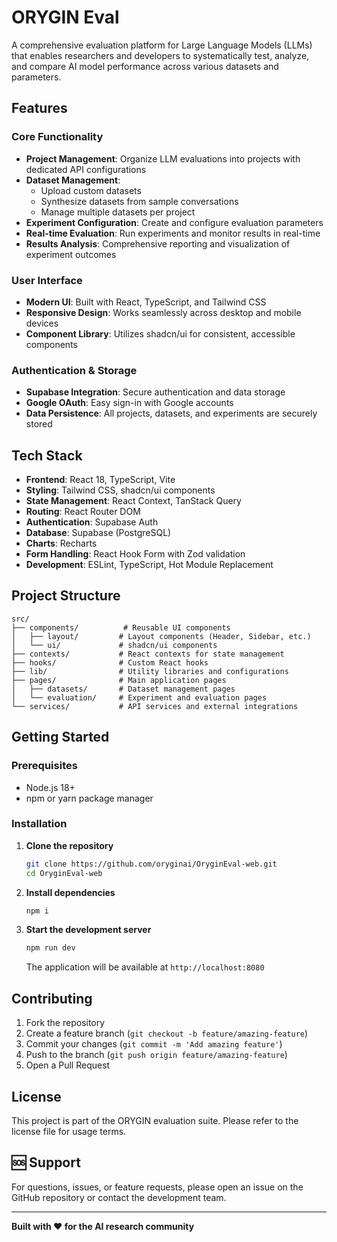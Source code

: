 # ORYGIN Eval

A comprehensive evaluation platform for Large Language Models (LLMs) that enables researchers and developers to systematically test, analyze, and compare AI model performance across various datasets and parameters.

## Features

### Core Functionality
- **Project Management**: Organize LLM evaluations into projects with dedicated API configurations
- **Dataset Management**: 
  - Upload custom datasets
  - Synthesize datasets from sample conversations
  - Manage multiple datasets per project
- **Experiment Configuration**: Create and configure evaluation parameters
- **Real-time Evaluation**: Run experiments and monitor results in real-time
- **Results Analysis**: Comprehensive reporting and visualization of experiment outcomes

### User Interface
- **Modern UI**: Built with React, TypeScript, and Tailwind CSS
- **Responsive Design**: Works seamlessly across desktop and mobile devices
- **Component Library**: Utilizes shadcn/ui for consistent, accessible components

### Authentication & Storage
- **Supabase Integration**: Secure authentication and data storage
- **Google OAuth**: Easy sign-in with Google accounts
- **Data Persistence**: All projects, datasets, and experiments are securely stored

## Tech Stack

- **Frontend**: React 18, TypeScript, Vite
- **Styling**: Tailwind CSS, shadcn/ui components
- **State Management**: React Context, TanStack Query
- **Routing**: React Router DOM
- **Authentication**: Supabase Auth
- **Database**: Supabase (PostgreSQL)
- **Charts**: Recharts
- **Form Handling**: React Hook Form with Zod validation
- **Development**: ESLint, TypeScript, Hot Module Replacement

## Project Structure

```
src/
├── components/          # Reusable UI components
│   ├── layout/         # Layout components (Header, Sidebar, etc.)
│   └── ui/             # shadcn/ui components
├── contexts/           # React contexts for state management
├── hooks/              # Custom React hooks
├── lib/                # Utility libraries and configurations
├── pages/              # Main application pages
│   ├── datasets/       # Dataset management pages
│   └── evaluation/     # Experiment and evaluation pages
└── services/           # API services and external integrations
```

## Getting Started

### Prerequisites

- Node.js 18+ 
- npm or yarn package manager

### Installation

1. **Clone the repository**
   ```bash
   git clone https://github.com/oryginai/OryginEval-web.git
   cd OryginEval-web
   ```

2. **Install dependencies**
   ```bash
   npm i
   ```

3. **Start the development server**
   ```bash
   npm run dev
   ```

   The application will be available at `http://localhost:8080`


## Contributing

1. Fork the repository
2. Create a feature branch (`git checkout -b feature/amazing-feature`)
3. Commit your changes (`git commit -m 'Add amazing feature'`)
4. Push to the branch (`git push origin feature/amazing-feature`)
5. Open a Pull Request

## License

This project is part of the ORYGIN evaluation suite. Please refer to the license file for usage terms.

## 🆘 Support

For questions, issues, or feature requests, please open an issue on the GitHub repository or contact the development team.

---

**Built with ❤️ for the AI research community**
